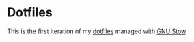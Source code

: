 Dotfiles
======
This is the first iteration of my [dotfiles][] managed with [GNU Stow][].

[dotfiles]: https://dotfiles.github.io/
[GNU Stow]: https://www.gnu.org/software/stow/
